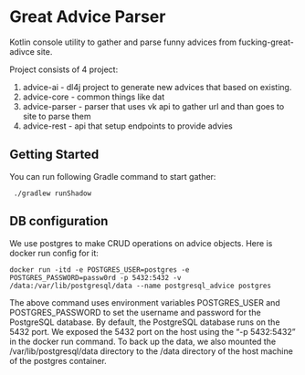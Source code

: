 # Great Advice Parser

Kotlin console utility to gather and parse funny advices from fucking-great-adivce site.

Project consists of 4 project:
1. advice-ai - dl4j project to generate new advices that based on existing.
2. advice-core - common things like dat 
3. advice-parser - parser that uses vk api to gather url and than goes to site to parse them
4. advice-rest - api that setup endpoints to provide advies


## Getting Started

You can run following Gradle command to start gather:
```shell
 ./gradlew runShadow
```



## DB configuration

We use postgres to make CRUD operations on advice objects. Here is docker run config for it:

```shell
docker run -itd -e POSTGRES_USER=postgres -e POSTGRES_PASSWORD=passw0rd -p 5432:5432 -v /data:/var/lib/postgresql/data --name postgresql_advice postgres
```

The above command uses environment variables POSTGRES_USER and POSTGRES_PASSWORD to set the username and password for the PostgreSQL database. By default, the PostgreSQL database runs on the 5432 port. We exposed the 5432 port on the host using the “-p 5432:5432” in the docker run command.
To back up the data, we also mounted the /var/lib/postgresql/data directory to the /data directory of the host machine of the postgres container.
